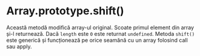 # Array.prototype.shift()

Această metodă modifică array-ul original. Scoate primul element din array și-l returnează.
Dacă `length` este `0` este returnat `undefined`. Metoda `shift()` este generică și funcționează pe orice seamănă cu un array folosind call sau apply.
